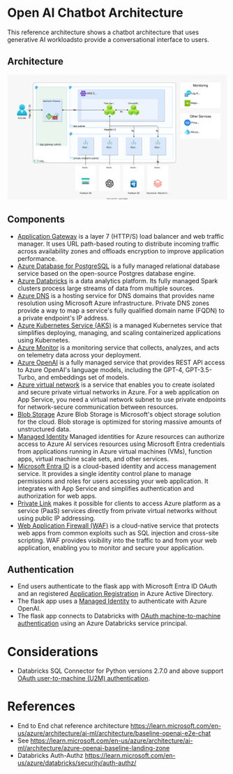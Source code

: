 # Open AI Chatbot Architecture

This reference architecture shows a chatbot architecture that uses generative AI workloadsto provide a conversational interface to users.

## Architecture

![AI ML Chatbot Architecture](ai_ml_chatbot_architecture.svg)

## Components

- [Application Gateway](https://azure.microsoft.com/products/application-gateway/) is a layer 7 (HTTP/S) load balancer and web traffic manager. It uses URL path-based routing to distribute incoming traffic across availability zones and offloads encryption to improve application performance.
- [Azure Database for PostgreSQL](https://learn.microsoft.com/en-us/azure/postgresql/) is a fully managed relational database service based on the open-source Postgres database engine.
- [Azure Databricks](https://azure.microsoft.com/services/databricks) is a data analytics platform. Its fully managed Spark clusters process large streams of data from multiple sources.
- [Azure DNS](https://azure.microsoft.com/services/dns) is a hosting service for DNS domains that provides name resolution using Microsoft Azure infrastructure. Private DNS zones provide a way to map a service's fully qualified domain name (FQDN) to a private endpoint's IP address.
- [Azure Kubernetes Service (AKS)](https://learn.microsoft.com/en-us/azure/aks/) is a managed Kubernetes service that simplifies deploying, managing, and scaling containerized applications using Kubernetes.
- [Azure Monitor](https://azure.microsoft.com/products/monitor/) is a monitoring service that collects, analyzes, and acts on telemetry data across your deployment.
- [Azure OpenAI](https://learn.microsoft.com/en-us/azure/ai-services/openai/) is a fully managed service that provides REST API access to Azure OpenAI's language models, including the GPT-4, GPT-3.5-Turbo, and embeddings set of models.
- [Azure virtual network](https://azure.microsoft.com/products/virtual-network/) is a service that enables you to create isolated and secure private virtual networks in Azure. For a web application on App Service, you need a virtual network subnet to use private endpoints for network-secure communication between resources.
- [Blob Storage](https://learn.microsoft.com/en-us/azure/storage/blobs/) Azure Blob Storage is Microsoft's object storage solution for the cloud. Blob storage is optimized for storing massive amounts of unstructured data.
- [Managed Identity](https://learn.microsoft.com/en-us/azure/ai-services/openai/how-to/managed-identity) Managed identities for Azure resources can authorize access to Azure AI services resources using Microsoft Entra credentials from applications running in Azure virtual machines (VMs), function apps, virtual machine scale sets, and other services.
- [Microsoft Entra ID](https://azure.microsoft.com/products/active-directory/) is a cloud-based identity and access management service. It provides a single identity control plane to manage permissions and roles for users accessing your web application. It integrates with App Service and simplifies authentication and authorization for web apps.
- [Private Link](https://azure.microsoft.com/products/private-link/) makes it possible for clients to access Azure platform as a service (PaaS) services directly from private virtual networks without using public IP addressing.
- [Web Application Firewall (WAF)](https://azure.microsoft.com/products/web-application-firewall/) is a cloud-native service that protects web apps from common exploits such as SQL injection and cross-site scripting. WAF provides visibility into the traffic to and from your web application, enabling you to monitor and secure your application.

## Authentication

- End users authenticate to the flask app with Microsoft Entra ID OAuth and an registered [Application Registration](https://learn.microsoft.com/en-us/azure/active-directory/develop/quickstart-register-app) in Azure Active Directory.
- The flask app uses a [Managed Identity](https://learn.microsoft.com/en-us/entra/identity/managed-identities-azure-resources/overview) to authenticate with Azure OpenAI.
- The flask app connects to Databricks with [OAuth machine-to-machine authentication](https://learn.microsoft.com/en-us/azure/databricks/dev-tools/python-sql-connector#--oauth-machine-to-machine-m2m-authentication) using an Azure Databricks service principal.

# Considerations

- Databricks SQL Connector for Python versions 2.7.0 and above support [OAuth user-to-machine (U2M) authentication](https://learn.microsoft.com/en-us/azure/databricks/dev-tools/auth/oauth-u2m).

# References

- End to End chat reference architecture https://learn.microsoft.com/en-us/azure/architecture/ai-ml/architecture/baseline-openai-e2e-chat
- See https://learn.microsoft.com/en-us/azure/architecture/ai-ml/architecture/azure-openai-baseline-landing-zone
- Databricks Auth-Authz https://learn.microsoft.com/en-us/azure/databricks/security/auth-authz/
